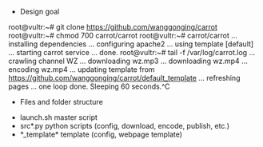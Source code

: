 * Design goal

root@vultr:~# git clone https://github.com/wanggonging/carrot
root@vultr:~# chmod 700 carrot/carrot
root@vultr:~# carrot/carrot
... installing dependencies
... configuring apache2
... using template [default]
... starting carrot service
... done.
root@vultr:~# tail -f /var/log/carrot.log
... crawling channel WZ
... downloading wz.mp3
... downloading wz.mp4
... encoding wz.mp4
... updating template from https://github.com/wanggonging/carrot/default_template
... refreshing pages
... one loop done. Sleeping 60 seconds.^C


* Files and folder structure

- launch.sh	master script
- src\*.py      python scripts (config, download, encode, publish, etc.)
- *_template\*  template (config, webpage template)


